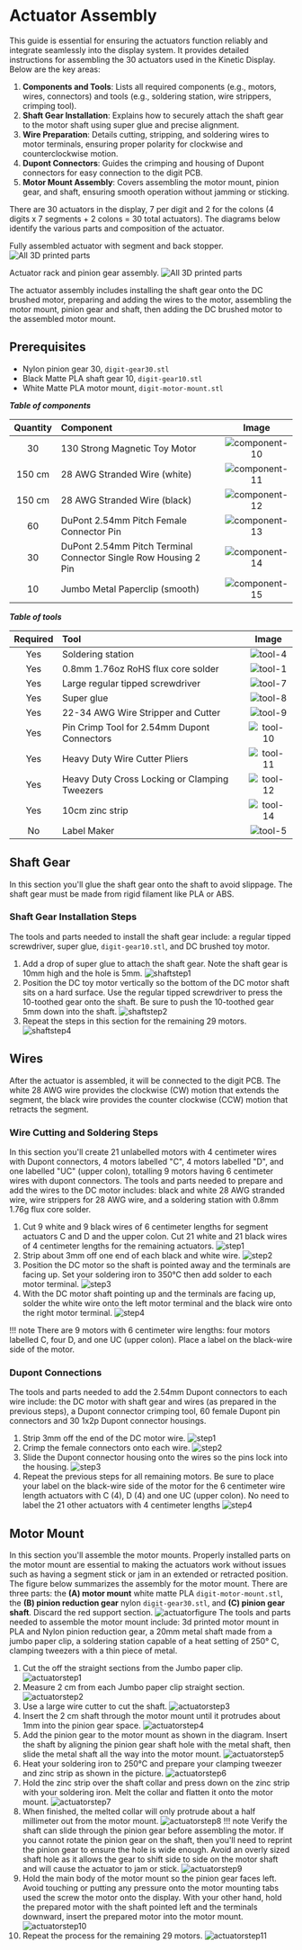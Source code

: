 # Actuator Assembly

This guide is essential for ensuring the actuators function reliably and integrate seamlessly into the display system. It provides detailed instructions for assembling the 30 actuators used in the Kinetic Display. Below are the key areas:

1. **Components and Tools**: Lists all required components (e.g., motors, wires, connectors) and tools (e.g., soldering station, wire strippers, crimping tool).
2. **Shaft Gear Installation**: Explains how to securely attach the shaft gear to the motor shaft using super glue and precise alignment.
3. **Wire Preparation**: Details cutting, stripping, and soldering wires to motor terminals, ensuring proper polarity for clockwise and counterclockwise motion.
4. **Dupont Connectors**: Guides the crimping and housing of Dupont connectors for easy connection to the digit PCB.
5. **Motor Mount Assembly**: Covers assembling the motor mount, pinion gear, and shaft, ensuring smooth operation without jamming or sticking.

There are 30 actuators in the display, 7 per digit and 2 for the colons (4 digits x 7 segments + 2 colons = 30 total actuators). The diagrams below identify the various parts and composition of the actuator.

Fully assembled actuator with segment and back stopper.
![All 3D printed parts](../img/motor-actuator-titles.png)

Actuator rack and pinion gear assembly.
![All 3D printed parts](../img/motor-gears-title.png)

The actuator assembly includes installing the shaft gear onto the DC brushed motor, preparing and adding the wires to the motor, assembling the motor mount, pinion gear and shaft, then adding the DC brushed motor to the assembled motor mount.

## Prerequisites

- Nylon pinion gear 30, `digit-gear30.stl`
- Black Matte PLA shaft gear 10, `digit-gear10.stl`
- White Matte PLA motor mount, `digit-motor-mount.stl`

***Table of components***

| Quantity | Component | Image |
| :--: | :------| :-----: |
| 30 | 130 Strong Magnetic Toy Motor | ![component-10](../img/component/component-10.webp) |
| 150 cm | 28 AWG Stranded Wire (white) | ![component-11](../img/component/component-11.webp) |
| 150 cm | 28 AWG Stranded Wire (black) | ![component-12](../img/component/component-12.webp) |
| 60 | DuPont 2.54mm Pitch Female Connector Pin | ![component-13](../img/component/component-13.webp) |
| 30 | DuPont 2.54mm Pitch Terminal Connector Single Row Housing 2 Pin | ![component-14](../img/component/component-14.webp) |
| 10 | Jumbo Metal Paperclip (smooth) | ![component-15](../img/component/component-15.webp) |

***Table of tools***

| Required | Tool | Image |
| :---: | :------- | :---: |
| Yes | Soldering station    | ![tool-4](../img/tools/tool-4.webp)|
| Yes | 0.8mm 1.76oz RoHS flux core solder | ![tool-1](../img/tools/tool-1.webp)|
| Yes | Large regular tipped screwdriver | ![tool-7](../img/tools/tool-7.webp) |
| Yes | Super glue | ![tool-8](../img/tools/tool-8.webp) |
| Yes | 22-34 AWG Wire Stripper and Cutter | ![tool-9](../img/tools/tool-9.webp) |
| Yes | Pin Crimp Tool for 2.54mm Dupont Connectors | ![tool-10](../img/tools/tool-10.webp) |
| Yes | Heavy Duty Wire Cutter Pliers | ![tool-11](../img/tools/tool-11.webp) |
| Yes | Heavy Duty Cross Locking or Clamping Tweezers | ![tool-12](../img/tools/tool-12.webp) |
| Yes | 10cm zinc strip | ![tool-14](../img/tools/tool-14.webp) |
| No | Label Maker | ![tool-5](../img/tools/tool-5.webp) |

## Shaft Gear

In this section you'll glue the shaft gear onto the shaft to avoid slippage. The shaft gear must be made from rigid filament like PLA or ABS.

### Shaft Gear Installation Steps

The tools and parts needed to install the shaft gear include: a regular tipped screwdriver, super glue, `digit-gear10.stl`, and DC brushed toy motor.

1. Add a drop of super glue to attach the shaft gear. Note the shaft gear is 10mm high and the hole is 5mm.
![shaftstep1](../img/motor-shaft-gear/2-motor-shaft-gear.webp)
1. Position the DC toy motor vertically so the bottom of the DC motor shaft sits on a hard surface. Use the regular tipped screwdriver to press the 10-toothed gear onto the shaft. Be sure to push the 10-toothed gear 5mm down into the shaft.
![shaftstep2](../img/motor-shaft-gear/3-motor-shaft-gear.webp)
1. Repeat the steps in this section for the remaining 29 motors.
![shaftstep4](../img/motor-shaft-gear/4-motor-shaft-gear.webp)

## Wires

After the actuator is assembled, it will be connected to the digit PCB. The white 28 AWG wire provides the clockwise (CW) motion that extends the segment, the black wire provides the counter clockwise (CCW) motion that retracts the segment.

### Wire Cutting and Soldering Steps

In this section you'll create 21 unlabelled motors with 4 centimeter wires with Dupont connectors, 4 motors labelled "C", 4 motors labelled "D", and one labelled "UC" (upper colon), totalling 9 motors having 6 centimeter wires with dupont connectors. The tools and parts needed to prepare and add the wires to the DC motor includes: black and white 28 AWG stranded wire, wire strippers for 28 AWG wire, and a soldering station with 0.8mm 1.76g flux core solder.

1. Cut 9 white and 9 black wires of 6 centimeter lengths for segment actuators C and D and the upper colon. Cut 21 white and 21 black wires of 4 centimeter lengths for the remaining actuators.
![step1](../img/motor-wire/1-motor-wire.webp)
1. Strip about 3mm off one end of each black and white wire.
![step2](../img/motor-wire/2-motor-wire.webp)
1. Position the DC motor so the shaft is pointed away and the terminals are facing up. Set your soldering iron to 350°C then add solder to each motor terminal.
![step3](../img/motor-wire/3-motor-wire.webp)
1. With the DC motor shaft pointing up and the terminals are facing up, solder the white wire onto the left motor terminal and the black wire onto the right motor terminal.
![step4](../img/motor-wire/4-motor-wire.webp)

!!! note
     There are 9 motors with 6 centimeter wire lengths: four motors labelled C, four D, and one UC (upper colon). Place a label on the black-wire side of the motor.

### Dupont Connections

The tools and parts needed to add the 2.54mm Dupont connectors to each wire include: the DC motor with shaft gear and wires (as prepared in the previous steps), a Dupont connector crimping tool, 60 female Dupont pin connectors and 30 1x2p Dupont connector housings.

1. Strip 3mm off the end of the DC motor wire.
![step1](../img/dupont-connections/1-motor-dupont-connection.webp)
1. Crimp the female connectors onto each wire.
![step2](../img/dupont-connections/2-motor-dupont-connection.webp)
1. Slide the Dupont connector housing onto the wires so the pins lock into the housing.
![step3](../img/dupont-connections/3-motor-dupont-connection.webp)
1. Repeat the previous steps for all remaining motors. Be sure to place your label on the black-wire side of the motor for the 6 centimeter wire length actuators with C (4), D (4) and one UC (upper colon). No need to label the 21 other actuators with 4 centimeter lengths
![step4](../img/dupont-connections/4-motor-dupont-connection.webp)

## Motor Mount

In this section you'll assemble the motor mounts. Properly installed parts on the motor mount are essential to making the actuators work without issues such as having a segment stick or jam in an extended or retracted position. The figure below summarizes the assembly for the motor mount. There are three parts: the **(A) motor mount** white matte PLA `digit-motor-mount.stl`, the **(B) pinion reduction gear** nylon `digit-gear30.stl`, and **(C) pinion gear shaft**. Discard the red support section.
![actuatorfigure](../img/actuator/motor-mount-figure.webp)
The tools and parts needed to assemble the motor mount include: 3d printed motor mount in PLA and Nylon pinion reduction gear, a 20mm metal shaft made from a jumbo paper clip, a soldering station capable of a heat setting of 250° C, clamping tweezers with a thin piece of metal.

1. Cut the off the straight sections from the Jumbo paper clip.
![actuatorstep1](../img/actuator/1-actuator.webp)
2. Measure 2 cm from each Jumbo paper clip straight section.
![actuatorstep2](../img/actuator/2-actuator.webp)
3. Use a large wire cutter to cut the shaft.
![actuatorstep3](../img/actuator/3-actuator.webp)
4. Insert the 2 cm shaft through the motor mount until it protrudes about 1mm into the pinion gear space.
![actuatorstep4](../img/actuator/4-actuator.webp)
5. Add the pinion gear to the motor mount as shown in the diagram. Insert the shaft by aligning the pinion gear shaft hole with the metal shaft, then slide the metal shaft all the way into the motor mount.
![actuatorstep5](../img/actuator/5-actuator.webp)
6. Heat your soldering iron to 250°C and prepare your clamping tweezer and zinc strip as shown in the picture.
![actuatorstep6](../img/actuator/6-actuator.webp)
7. Hold the zinc strip over the shaft collar and press down on the zinc strip with your soldering iron. Melt the collar and flatten it onto the motor mount.
![actuatorstep7](../img/actuator/7-actuator.webp)
8. When finished, the melted collar will only protrude about a half millimeter out from the motor mount.
![actuatorstep8](../img/actuator/8-actuator.webp)
!!! note
    Verify the shaft can slide through the pinion gear before assembling the motor. If you cannot rotate the pinion gear on the shaft, then you'll need to reprint the pinion gear to ensure the hole is wide enough. Avoid an overly sized shaft hole as it allows the gear to shift side to side on the motor shaft and will cause the actuator to jam or stick. ![actuatorstep9](../img/actuator/9-actuator.webp)
9. Hold the main body of the motor mount so the pinion gear faces left. Avoid touching or putting any pressure onto the motor mounting tabs used the screw the motor onto the display. With your other hand, hold the prepared motor with the shaft pointed left and the terminals downward, insert the prepared motor into the motor mount.
![actuatorstep10](../img/actuator/10-actuator.webp)
10. Repeat the process for the remaining 29 motors.
![actuatorstep11](../img/actuator/11-actuator.webp)
